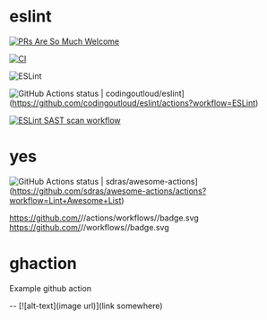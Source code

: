 # eslint

[![PRs Are So Much Welcome](https://img.shields.io/badge/PRs-welcome-green.svg)](https://github.com/codingoutloud/eslint/blob/main/CONTRIBUTING.md)

[![CI][ci-image]][ci-url]

[ci-image]: https://github.com/codingoutloud/eslint/workflows/ESLint/badge.svg?event=push
[ci-url]: https://github.com/codingoutloud/eslint/security/code-scanning

![ESLint](https://img.shields.io/badge/ESLint-4B3263?style=for-the-badge&logo=eslint&logoColor=white)

![GitHub Actions status | codingoutloud/eslint](https://github.com/codingoutloud/eslint/workflows/ESLint/badge.svg?event=push)](https://github.com/codingoutloud/eslint/actions?workflow=ESLint)

[![ESLint SAST scan workflow](https://github.com/codingoutloud/eslint/actions/workflows/eslint.yml/badge.svg?event=push)](https://github.com/codingoutloud/eslint/security/code-scanning)


# yes

![GitHub Actions status | sdras/awesome-actions](https://github.com/sdras/awesome-actions/workflows/Lint%20Awesome%20List/badge.svg)](https://github.com/sdras/awesome-actions/actions?workflow=Lint+Awesome+List)

https://github.com/<org>/<repo>/actions/workflows/<filename>/badge.svg
https://github.com/<org>/<repo>/workflows/<workflow-name>/badge.svg

# ghaction
Example github action

-- [![alt-text](image url)](link somewhere)
